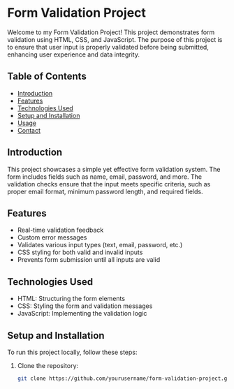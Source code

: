 # Form Validation Project

Welcome to my Form Validation Project! This project demonstrates form validation using HTML, CSS, and JavaScript. The purpose of this project is to ensure that user input is properly validated before being submitted, enhancing user experience and data integrity.

## Table of Contents

- [Introduction](#introduction)
- [Features](#features)
- [Technologies Used](#technologies-used)
- [Setup and Installation](#setup-and-installation)
- [Usage](#usage)
- [Contact](#contact)

## Introduction

This project showcases a simple yet effective form validation system. The form includes fields such as name, email, password, and more. The validation checks ensure that the input meets specific criteria, such as proper email format, minimum password length, and required fields.

## Features

- Real-time validation feedback
- Custom error messages
- Validates various input types (text, email, password, etc.)
- CSS styling for both valid and invalid inputs
- Prevents form submission until all inputs are valid

## Technologies Used

- HTML: Structuring the form elements
- CSS: Styling the form and validation messages
- JavaScript: Implementing the validation logic

## Setup and Installation

To run this project locally, follow these steps:

1. Clone the repository:
   ```bash
   git clone https://github.com/yourusername/form-validation-project.git
